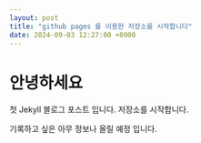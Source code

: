 ```yaml
---
layout: post
title: "github pages 를 이용한 저장소를 시작합니다"
date: 2024-09-03 12:27:00 +0900
---
```


# 안녕하세요
첫 Jekyll 블로그 포스트 입니다.
저장소를 시작합니다.

기록하고 싶은 아무 정보나 올릴 예정 입니다.
